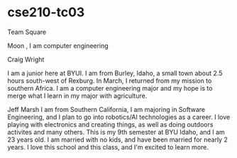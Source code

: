# cse210-tc03
Team Square

Moon , I am computer engineering



Craig Wright

I am a junior here at BYUI. I am from Burley, Idaho, a small town about 2.5 hours south-west of Rexburg.
In March, I returned from my mission to southern Africa. I am a computer engineering major and my hope is
to merge what I learn in my major with agriculture.



Jeff Marsh
I am from Southern California, I am majoring in Software Engineering, and I plan to go into robotics/AI technologies as a career. 
I love playing with electronics and creating things, as well as doing outdoors activites and many others. 
This is my 9th semester at BYU Idaho, and I am 23 years old. I am married with no kids, and have been married for nearly 2 years. 
I love this school and this class, and I'm excited to learn more.


